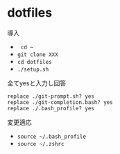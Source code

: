 # dotfiles

導入
- ``` cd ~```
- ``` git clone XXX ```
- ``` cd dotfiles ```
- ``` ./setup.sh ```

全てyesと入力し回答
```
replace ./git-prompt.sh? yes
replace ./git-completion.bash? yes
replace ./.bash_profile? yes
```

変更適応
- ``` source ~/.bash_profile ```
- ``` source ~/.zshrc ```